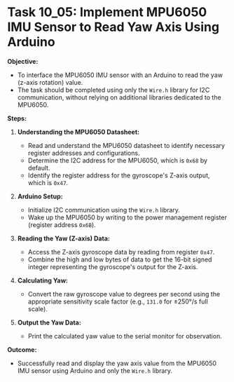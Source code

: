 # Task 10_05: Implement MPU6050 IMU Sensor to Read Yaw Axis Using Arduino

**Objective:**
- To interface the MPU6050 IMU sensor with an Arduino to read the yaw (z-axis rotation) value.
- The task should be completed using only the `Wire.h` library for I2C communication, without relying on additional libraries dedicated to the MPU6050.

**Steps:**

1. **Understanding the MPU6050 Datasheet:**
   - Read and understand the MPU6050 datasheet to identify necessary register addresses and configurations.
   - Determine the I2C address for the MPU6050, which is `0x68` by default.
   - Identify the register address for the gyroscope's Z-axis output, which is `0x47`.

2. **Arduino Setup:**
   - Initialize I2C communication using the `Wire.h` library.
   - Wake up the MPU6050 by writing to the power management register (register address `0x6B`).

3. **Reading the Yaw (Z-axis) Data:**
   - Access the Z-axis gyroscope data by reading from register `0x47`.
   - Combine the high and low bytes of data to get the 16-bit signed integer representing the gyroscope's output for the Z-axis.

4. **Calculating Yaw:**
   - Convert the raw gyroscope value to degrees per second using the appropriate sensitivity scale factor (e.g., `131.0` for ±250°/s full scale).

5. **Output the Yaw Data:**
   - Print the calculated yaw value to the serial monitor for observation.

**Outcome:**
- Successfully read and display the yaw axis value from the MPU6050 IMU sensor using Arduino and only the `Wire.h` library.

